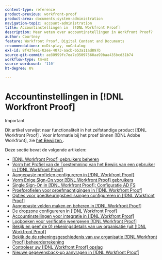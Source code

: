 ```yaml
---
content-type: reference
product-previous: workfront-proof
product-area: documents;system-administration
navigation-topic: account-administration
title: Accountinstellingen in  [!DNL Workfront Proof]
description: Meer weten over accountinstellingen in Workfront Proof?
author: Courtney
feature: Workfront Proof, Digital Content and Documents
recommendations: noDisplay, noCatalog
exl-id: 8f43fee1-02ee-4073-aacb-653a11ad897b
source-git-commit: ae80999fc7ea7e35097560aa99baa435bcd31b74
workflow-type: tm+mt
source-wordcount: '110'
ht-degree: 0%

---
```


# Accountinstellingen in [!DNL Workfront Proof]

>[!IMPORTANT]
>
>Dit artikel verwijst naar functionaliteit in het zelfstandige product [!DNL Workfront Proof] . Voor informatie bij het proef binnen [!DNL Adobe Workfront], zie [ het Bewijzen ](../../../review-and-approve-work/proofing/proofing.md).

Deze sectie bevat de volgende artikelen:

* [ [!DNL Workfront Proof]  gebruikers beheren](../../../workfront-proof/wp-acct-admin/account-settings/manage-wp-users.md)
* [Vorm het Profiel van de Toestemming van het Bewijs van een gebruiker in  [!DNL Workfront Proof]](../../../workfront-proof/wp-acct-admin/account-settings/config-user-pref-in-wp.md)
* [Aangepaste profielen configureren in  [!DNL Workfront Proof]](../../../workfront-proof/wp-acct-admin/account-settings/configure-custom-profiles.md)
* [Vorm Enige Sign-On voor  [!DNL Workfront Proof]  gebruikers](../../../workfront-proof/wp-acct-admin/account-settings/configure-sso-for-wp-users.md)
* [Single Sign-On in  [!DNL Workfront Proof]: Configuratie AD FS](../../../workfront-proof/wp-acct-admin/account-settings/sso-in-wp-adfs-configuration.md)
* [Proefprofielen voor proefmachtigingen in  [!DNL Workfront Proof]](../../../workfront-proof/wp-acct-admin/account-settings/proof-perm-profiles-in-wp.md)
* [Opties voor goedkeuringsbeslissingen configureren in  [!DNL Workfront Proof]](../../../workfront-proof/wp-acct-admin/account-settings/configure-approval-decision-in-wp.md)
* [Aangepaste velden maken en beheren in  [!DNL Workfront Proof]](../../../workfront-proof/wp-acct-admin/account-settings/create-and-manage-custom-fields.md)
* [De dropzone configureren in  [!DNL Workfront Proof]](../../../workfront-proof/wp-acct-admin/account-settings/configure-dropzone-in-wp.md)
* [Accountinstellingen voor integratie in  [!DNL Workfront Proof]](../../../workfront-proof/wp-acct-admin/account-settings/integrations-account-setup.md)
* [Logboeken voor verificatie weergeven  [!DNL Workfront Proof]](../../../workfront-proof/wp-acct-admin/account-settings/view-auth-logs-in-wp.md)
* [Bekijk en geef de 0} rekeningsdetails van uw organisatie {uit [!DNL Workfront Proof] ](../../../workfront-proof/wp-acct-admin/account-settings/view-edit-org-wp-acct-details.md)
* [Bekijk de de rekeningsgeschiedenis van uw organisatie  [!DNL Workfront Proof]  beheerderrekening](../../../workfront-proof/wp-acct-admin/account-settings/view-org-wp-acct-history.md)
* [Controleer uw  [!DNL Workfront Proof]  opslag](../../../workfront-proof/wp-acct-admin/account-settings/check-workfront-proof-storage.md)
* [Nieuwe gegevensback-up aanvragen in  [!DNL Workfront Proof]](../../../workfront-proof/wp-acct-admin/account-settings/request-new-data-backup-in-wp.md)
